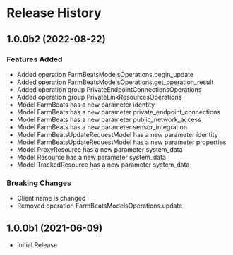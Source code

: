 # Release History

## 1.0.0b2 (2022-08-22)

### Features Added

  - Added operation FarmBeatsModelsOperations.begin_update
  - Added operation FarmBeatsModelsOperations.get_operation_result
  - Added operation group PrivateEndpointConnectionsOperations
  - Added operation group PrivateLinkResourcesOperations
  - Model FarmBeats has a new parameter identity
  - Model FarmBeats has a new parameter private_endpoint_connections
  - Model FarmBeats has a new parameter public_network_access
  - Model FarmBeats has a new parameter sensor_integration
  - Model FarmBeatsUpdateRequestModel has a new parameter identity
  - Model FarmBeatsUpdateRequestModel has a new parameter properties
  - Model ProxyResource has a new parameter system_data
  - Model Resource has a new parameter system_data
  - Model TrackedResource has a new parameter system_data

### Breaking Changes

  - Client name is changed
  - Removed operation FarmBeatsModelsOperations.update

## 1.0.0b1 (2021-06-09)

* Initial Release

